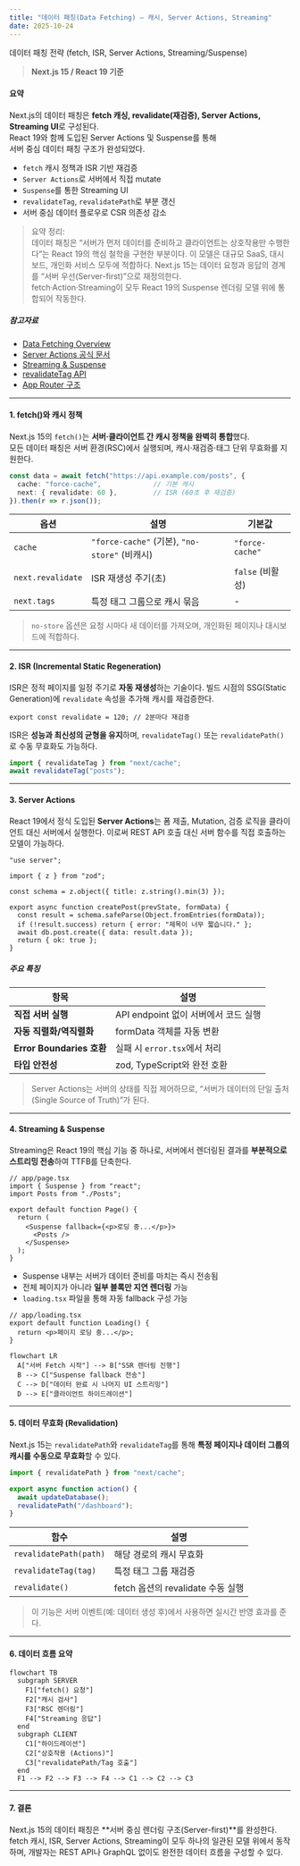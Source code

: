 ```yaml
---
title: "데이터 패칭(Data Fetching) — 캐시, Server Actions, Streaming"
date: 2025-10-24
---
```

데이터 패칭 전략 (fetch, ISR, Server Actions, Streaming/Suspense)
> **Next.js 15 / React 19 기준**

#### 요약

Next.js의 데이터 패칭은 **fetch 캐싱, revalidate(재검증), Server Actions, Streaming UI**로 구성된다.  
React 19와 함께 도입된 Server Actions 및 Suspense를 통해  
서버 중심 데이터 패칭 구조가 완성되었다.

- `fetch` 캐시 정책과 ISR 기반 재검증  
- `Server Actions`로 서버에서 직접 mutate  
- `Suspense`를 통한 Streaming UI  
- `revalidateTag`, `revalidatePath`로 부분 갱신  
- 서버 중심 데이터 플로우로 CSR 의존성 감소  

> 요약 정리:  
> 데이터 패칭은 “서버가 먼저 데이터를 준비하고 클라이언트는 상호작용만 수행한다”는
> React 19의 핵심 철학을 구현한 부분이다.
> 이 모델은 대규모 SaaS, 대시보드, 개인화 서비스 모두에 적합하다.
> Next.js 15는 데이터 요청과 응답의 경계를 “서버 우선(Server-first)”으로 재정의한다.  
> fetch·Action·Streaming이 모두 React 19의 Suspense 렌더링 모델 위에 통합되어 작동한다.

##### 참고자료  
- [Data Fetching Overview](https://nextjs.org/docs/app/building-your-application/data-fetching/fetching)  
- [Server Actions 공식 문서](https://nextjs.org/docs/app/building-your-application/data-fetching/server-actions-and-mutations)  
- [Streaming & Suspense](https://nextjs.org/docs/app/building-your-application/routing/loading-ui-and-streaming)  
- [revalidateTag API](https://nextjs.org/docs/app/api-reference/functions/revalidateTag)  
- [App Router 구조](../02-routing/2.routing.md)

---

#### 1. fetch()와 캐시 정책

Next.js 15의 `fetch()`는 **서버·클라이언트 간 캐시 정책을 완벽히 통합**했다.  
모든 데이터 패칭은 서버 환경(RSC)에서 실행되며, 캐시·재검증·태그 단위 무효화를 지원한다.

```ts
const data = await fetch("https://api.example.com/posts", {
  cache: "force-cache",             // 기본 캐시
  next: { revalidate: 60 },         // ISR (60초 후 재검증)
}).then(r => r.json());
```

| 옵션                | 설명                                       | 기본값             |
| ----------------- | ---------------------------------------- | --------------- |
| `cache`           | `"force-cache"` (기본), `"no-store"` (비캐시) | `"force-cache"` |
| `next.revalidate` | ISR 재생성 주기(초)                            | `false` (비활성)   |
| `next.tags`       | 특정 태그 그룹으로 캐시 묶음                         | -               |

> `no-store` 옵션은 요청 시마다 새 데이터를 가져오며,
> 개인화된 페이지나 대시보드에 적합하다.

---

#### 2. ISR (Incremental Static Regeneration)

ISR은 정적 페이지를 일정 주기로 **자동 재생성**하는 기술이다.
빌드 시점의 SSG(Static Generation)에 `revalidate` 속성을 추가해 캐시를 재검증한다.

```tsx
export const revalidate = 120; // 2분마다 재검증
```

ISR은 **성능과 최신성의 균형을 유지**하며, `revalidateTag()` 또는 `revalidatePath()`로 수동 무효화도 가능하다.

```ts
import { revalidateTag } from "next/cache";
await revalidateTag("posts");
```

---

#### 3. Server Actions

React 19에서 정식 도입된 **Server Actions**는
폼 제출, Mutation, 검증 로직을 클라이언트 대신 서버에서 실행한다.
이로써 REST API 호출 대신 서버 함수를 직접 호출하는 모델이 가능하다.

```tsx
"use server";

import { z } from "zod";

const schema = z.object({ title: z.string().min(3) });

export async function createPost(prevState, formData) {
  const result = schema.safeParse(Object.fromEntries(formData));
  if (!result.success) return { error: "제목이 너무 짧습니다." };
  await db.post.create({ data: result.data });
  return { ok: true };
}
```

##### 주요 특징

| 항목                      | 설명                         |
| ----------------------- | -------------------------- |
| **직접 서버 실행**            | API endpoint 없이 서버에서 코드 실행 |
| **자동 직렬화/역직렬화**         | formData 객체를 자동 변환         |
| **Error Boundaries 호환** | 실패 시 `error.tsx`에서 처리      |
| **타입 안전성**              | zod, TypeScript와 완전 호환     |

> Server Actions는 서버의 상태를 직접 제어하므로,
> “서버가 데이터의 단일 출처(Single Source of Truth)”가 된다.

---

#### 4. Streaming & Suspense

Streaming은 React 19의 핵심 기능 중 하나로,
서버에서 렌더링된 결과를 **부분적으로 스트리밍 전송**하여 TTFB를 단축한다.

```tsx
// app/page.tsx
import { Suspense } from "react";
import Posts from "./Posts";

export default function Page() {
  return (
    <Suspense fallback={<p>로딩 중...</p>}>
      <Posts />
    </Suspense>
  );
}
```

* Suspense 내부는 서버가 데이터 준비를 마치는 즉시 전송됨
* 전체 페이지가 아니라 **일부 블록만 지연 렌더링** 가능
* `loading.tsx` 파일을 통해 자동 fallback 구성 가능

```tsx
// app/loading.tsx
export default function Loading() {
  return <p>페이지 로딩 중...</p>;
}
```

```mermaid
flowchart LR
  A["서버 Fetch 시작"] --> B["SSR 렌더링 진행"]
  B --> C["Suspense fallback 전송"]
  C --> D["데이터 완료 시 나머지 UI 스트리밍"]
  D --> E["클라이언트 하이드레이션"]
```

---

#### 5. 데이터 무효화 (Revalidation)

Next.js 15는 `revalidatePath`와 `revalidateTag`를 통해
**특정 페이지나 데이터 그룹의 캐시를 수동으로 무효화**할 수 있다.

```ts
import { revalidatePath } from "next/cache";

export async function action() {
  await updateDatabase();
  revalidatePath("/dashboard");
}
```

| 함수                     | 설명                         |
| ---------------------- | -------------------------- |
| `revalidatePath(path)` | 해당 경로의 캐시 무효화              |
| `revalidateTag(tag)`   | 특정 태그 그룹 재검증               |
| `revalidate()`         | fetch 옵션의 revalidate 수동 실행 |

> 이 기능은 서버 이벤트(예: 데이터 생성 후)에서 사용하면 실시간 반영 효과를 준다.

---

#### 6. 데이터 흐름 요약

```mermaid
flowchart TB
  subgraph SERVER
    F1["fetch() 요청"]
    F2["캐시 검사"]
    F3["RSC 렌더링"]
    F4["Streaming 응답"]
  end
  subgraph CLIENT
    C1["하이드레이션"]
    C2["상호작용 (Actions)"]
    C3["revalidatePath/Tag 호출"]
  end
  F1 --> F2 --> F3 --> F4 --> C1 --> C2 --> C3
```

---

#### 7. 결론

Next.js 15의 데이터 패칭은 **서버 중심 렌더링 구조(Server-first)**를 완성한다.
fetch 캐시, ISR, Server Actions, Streaming이 모두 하나의 일관된 모델 위에서 동작하며,
개발자는 REST API나 GraphQL 없이도 완전한 데이터 흐름을 구성할 수 있다.


